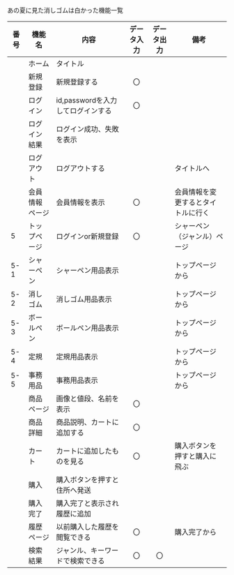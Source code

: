 あの夏に見た消しゴムは白かった機能一覧

|番号|機能名|内容|データ入力|データ出力|備考|
|---|---|---|:---:|:---:|---|
||ホーム|タイトル||||
||新規登録|新規登録する|〇|||
||ログイン|id,passwordを入力してログインする|〇|||
||ログイン結果|ログイン成功、失敗を表示||||
||ログアウト|ログアウトする|||タイトルへ|
||会員情報ページ|会員情報を表示|〇||会員情報を変更するとタイトルに行く|
|5|トップページ|ログインor新規登録|〇||シャーペン（ジャンル）ページ|
|5-1|シャーペン|シャーペン用品表示|||トップページから|
|5-2|消しゴム|消しゴム用品表示|||トップページから|
|5-3|ボールペン|ボールペン用品表示|||トップページから|
|5-4|定規|定規用品表示|||トップページから|
|5-5|事務用品|事務用品表示|||トップページから|
||商品ページ|画像と値段、名前を表示|〇|||
||商品詳細|商品説明、カートに追加する|〇|||
||カート|カートに追加したものを見る|〇||購入ボタンを押すと購入に飛ぶ|
||購入|購入ボタンを押すと住所へ発送||||
||購入完了|購入完了と表示され履歴に追加||||
||履歴ページ|以前購入した履歴を閲覧できる|〇||購入完了から|
||検索結果|ジャンル、キーワードで検索できる|〇|〇||
